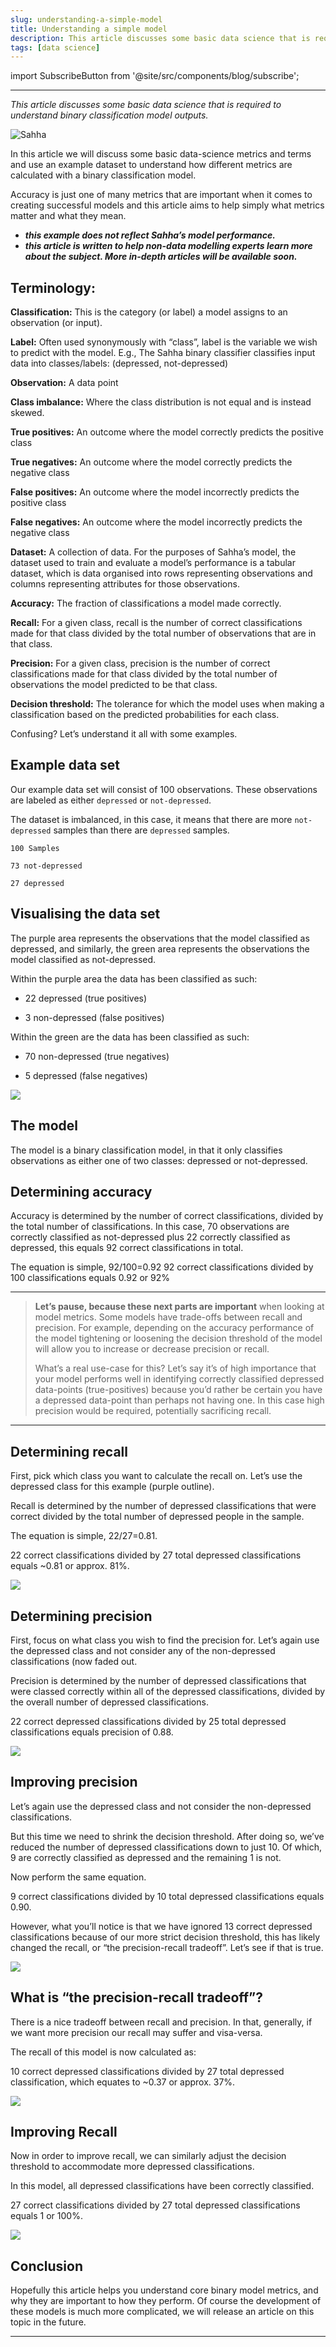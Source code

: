 ```yaml
---
slug: understanding-a-simple-model
title: Understanding a simple model
description: This article discusses some basic data science that is required to understand binary classification model outputs.
tags: [data science]
---
```


import SubscribeButton from '@site/src/components/blog/subscribe';

---

*This article discusses some basic data science that is required to understand binary classification model outputs.*

![Sahha](../../static/img/sahha-logo.svg)

<!--truncate-->

In this article we will discuss some basic data-science metrics and terms and use an example dataset to understand how different metrics are calculated with a binary classification model.

Accuracy is just one of many metrics that are important when it comes to creating successful models and this article aims to help simply what metrics matter and what they mean.

- ***this example does not reflect Sahha’s model performance.***
- ***this article is written to help non-data modelling experts learn more about the subject. More in-depth articles will be available soon.***

## Terminology:

**Classification:** This is the category (or label) a model assigns to an observation (or input).

**Label:** Often used synonymously with “class”, label is the variable we wish to predict with the model. E.g., The Sahha binary classifier classifies input data into classes/labels: (depressed, not-depressed)

**Observation:** A data point

**Class imbalance:** Where the class distribution is not equal and is instead skewed.

**True positives:** An outcome where the model correctly predicts the positive class

**True negatives:** An outcome where the model correctly predicts the negative class

**False positives:** An outcome where the model incorrectly predicts the positive class

**False negatives:** An outcome where the model incorrectly predicts the negative class

**Dataset:** A collection of data. For the purposes of Sahha’s model, the dataset used to train and evaluate a model’s performance is a tabular dataset, which is data organised into rows representing observations and columns representing attributes for those observations.

**Accuracy:** The fraction of classifications a model made correctly.

**Recall:** For a given class, recall is the number of correct classifications made for that class divided by the total number of observations that are in that class.

**Precision:** For a given class, precision is the number of correct classifications made for that class divided by the total number of observations the model predicted to be that class.

**Decision threshold:** The tolerance for which the model uses when making a classification based on the predicted probabilities for each class.

Confusing? Let’s understand it all with some examples.

## Example data set

Our example data set will consist of 100 observations. These observations are labeled as either `depressed` or `not-depressed`.

The dataset is imbalanced, in this case, it means that there are more `not-depressed` samples than there are `depressed` samples.

`100 Samples`

`73 not-depressed`

`27 depressed`

## Visualising the data set
The purple area represents the observations that the model classified as depressed, and similarly, the green area represents the observations the model classified as not-depressed.

Within the purple area the data has been classified as such:

- 22 depressed (true positives)

- 3 non-depressed (false positives)

Within the green are the data has been classified as such:

- 70 non-depressed (true negatives)

- 5 depressed (false negatives)

![](./image_1.png)

## The model
The model is a binary classification model, in that it only classifies observations as either one of two classes: depressed or not-depressed.

## Determining accuracy
Accuracy is determined by the number of correct classifications, divided by the total number of classifications. In this case, 70 observations are correctly classified as not-depressed plus 22 correctly classified as depressed, this equals 92 correct classifications in total.

The equation is simple, 92/100=0.92
92 correct classifications divided by 100 classifications equals 0.92 or 92%

---

> **Let’s pause, because these next parts are important** when looking at model metrics. Some models have trade-offs between recall and precision. For example, depending on the accuracy performance of the model tightening or loosening the decision threshold of the model will allow you to increase or decrease precision or recall.
>
> What’s a real use-case for this? Let’s say it’s of high importance that your model performs well in identifying correctly classified depressed data-points (true-positives) because you’d rather be certain you have a depressed data-point than perhaps not having one. In this case high precision would be required, potentially sacrificing recall.

---

## Determining recall
First, pick which class you want to calculate the recall on. Let’s use the depressed class for this example (purple outline).

Recall is determined by the number of depressed classifications that were correct divided by the total number of depressed people in the sample.

The equation is simple, 22/27=0.81.


22 correct classifications divided by 27 total depressed classifications equals ~0.81 or approx. 81%.

![](image_2.png)

## Determining precision
First, focus on what class you wish to find the precision for. Let’s again use the depressed class and not consider any of the non-depressed classifications (now faded out.

Precision is determined by the number of depressed classifications that were classed correctly within all of the depressed classifications, divided by the overall number of depressed classifications.

22 correct depressed classifications divided by 25 total depressed classifications equals precision of 0.88.

![](image_3.png)


## Improving precision

Let’s again use the depressed class and not consider the non-depressed classifications.

But this time we need to shrink the decision threshold. After doing so, we’ve reduced
the number of depressed classifications down to just 10. Of which, 9 are correctly classified as depressed and the remaining 1 is not.

Now perform the same equation.

9 correct classifications divided by 10 total depressed classifications equals 0.90.

However, what you’ll notice is that we have ignored 13 correct depressed classifications because of our more strict decision threshold, this has likely changed the recall, or “the precision-recall tradeoff”. Let’s see if that is true.

![](image_4.png)

## What is “the precision-recall tradeoff”?

There is a nice tradeoff between recall and precision. In that, generally, if we want more precision our recall may suffer and visa-versa.

The recall of this model is now calculated as:

10 correct depressed classifications divided by 27 total depressed classification, which equates to ~0.37 or approx. 37%.

![](image_5.png)

## Improving Recall

Now in order to improve recall, we can similarly adjust the decision threshold to accommodate more depressed classifications.

In this model, all depressed classifications have been correctly classified.

27 correct classifications divided by 27 total depressed classifications equals 1 or 100%.

![](image_6.png)

## Conclusion

Hopefully this article helps you understand core binary model metrics, and why they are important to how they perform. Of course the development of these models is much more complicated, we will release an article on this topic in the future.

---

<SubscribeButton />